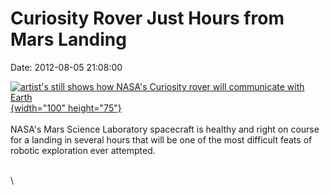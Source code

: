 Curiosity Rover Just Hours from Mars Landing
============================================

Date: 2012-08-05 21:08:00

[![artist\'s still shows how NASA\'s Curiosity rover will communicate
with
Earth](http://www.jpl.nasa.gov/images/msl/20120805/communicating-th.jpg){width="100"
height="75"}](http://www.jpl.nasa.gov/news/news.cfm?release=2012-229&rn=news.xml&rst=3458)\
\
NASA\'s Mars Science Laboratory spacecraft is healthy and right on
course for a landing in several hours that will be one of the most
difficult feats of robotic exploration ever attempted.

\
\
